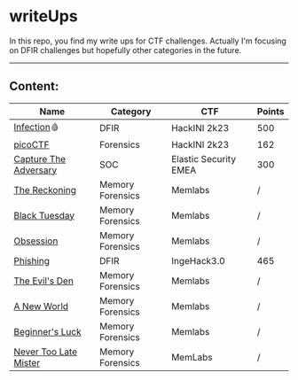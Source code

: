 # writeUps
In this repo, you find my write ups for CTF challenges. Actually I'm focusing on DFIR challenges but hopefully other categories in the future.

---
## Content:

| Name| Category| CTF| Points|  
| --- | --- | --- | --- |
|[Infection](./HackINI-2k23-CTF/Infection.md)🩸|DFIR|HackINI 2k23|500|
|[picoCTF](./HackINI-2k23-CTF/picoCTF.md)|Forensics|HackINI 2k23|162|
|[Capture The Adversary](./Elastic%20Security%20EMEA%20CTF/Capture%20The%20Adversary.md)|SOC|Elastic Security EMEA|300|
|[The Reckoning](./MemLabs/Lab%206%20-%20The%20Reckoning.md)|Memory Forensics|Memlabs|/|
|[Black Tuesday](./MemLabs/Lab%205%20-%20Black%20Tuesday.md)|Memory Forensics|Memlabs|/|
|[Obsession](./MemLabs/Lab%204%20-%20Obsession)|Memory Forensics|Memlabs|/|
|[Phishing](./IngeHack3.0/Phishing.md)|DFIR|IngeHack3.0|465|
|[The Evil's Den](./MemLabs/Lab%203%20-%20The%20Evil's%20Den.md)|Memory Forensics|Memlabs|/|
|[A New World](./MemLabs/Lab%202%20-%20A%20New%20World)|Memory Forensics|Memlabs|/|
|[Beginner's Luck](./MemLabs/Lab%201%20-%20Beginner's%20Luck.md)|Memory Forensics|Memlabs|/|
|[Never Too Late Mister](./MemLabs/Lab%200%20-%20Never%20Too%20Late%20Mister.md)|Memory Forensics|MemLabs|/|

        